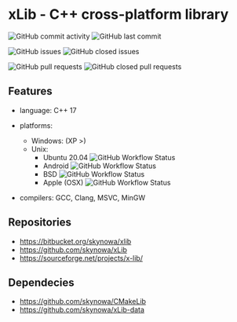 # xLib - C++ cross-platform library

![GitHub commit activity](https://img.shields.io/github/commit-activity/w/skynowa/xlib) ![GitHub last commit](https://img.shields.io/github/last-commit/skynowa/xlib)

![GitHub issues](https://img.shields.io/github/issues-raw/skynowa/xlib?color=red) ![GitHub closed issues](https://img.shields.io/github/issues-closed-raw/skynowa/xlib?color=green)

![GitHub pull requests](https://img.shields.io/github/issues-pr-raw/skynowa/xlib?color=red) ![GitHub closed pull requests](https://img.shields.io/github/issues-pr-closed-raw/skynowa/xlib?color=green)

## Features

- language: C++ 17
- platforms:

  - Windows: (XP >)
  - Unix: 
      - Ubuntu 20.04 ![GitHub Workflow Status](https://img.shields.io/github/workflow/status/skynowa/xLib/CI)
      - Android      ![GitHub Workflow Status](https://img.shields.io/github/workflow/status/skynowa/xLib_android/CI)
      - BSD          ![GitHub Workflow Status](https://img.shields.io/github/workflow/status/skynowa/xLib_bsd/CI)
      - Apple (OSX)  ![GitHub Workflow Status](https://img.shields.io/github/workflow/status/skynowa/xLib_Apple/CI)

- compilers: GCC, Clang, MSVC, MinGW

## Repositories

- https://bitbucket.org/skynowa/xlib
- https://github.com/skynowa/xLib
- https://sourceforge.net/projects/x-lib/

## Dependecies

- https://github.com/skynowa/CMakeLib
- https://github.com/skynowa/xLib-data

